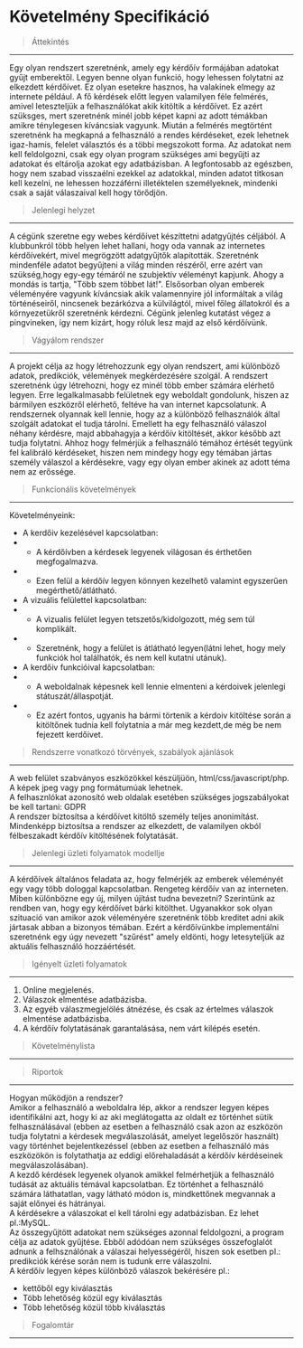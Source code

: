 # Követelmény Specifikáció

>Áttekintés
---
Egy olyan rendszert szeretnénk, amely egy kérdőív formájában adatokat gyűjt emberektől.
Legyen benne olyan funkció, hogy lehessen folytatni az elkezdett kérdőívet. Ez olyan esetekre hasznos, ha valakinek elmegy az internete például.
A fő kérdések előtt legyen valamilyen féle felmérés, amivel leteszteljük a felhasználókat akik kitöltik a kérdőívet. Ez azért szüksges, mert szeretnénk minél jobb képet kapni az adott témákban amikre ténylegesen kíváncsiak vagyunk.
Miután a felmérés megtörtént szeretnénk ha megkapná a felhasználó a rendes kérdéseket, ezek lehetnek igaz-hamis, felelet választós és a többi megszokott forma.
Az adatokat nem kell feldolgozni, csak egy olyan program szükséges ami begyűjti az adatokat és eltárolja azokat egy adatbázisban.
A legfontosabb az egészben, hogy nem szabad visszaélni ezekkel az adatokkal, minden adatot titkosan kell kezelni, ne lehessen hozzáférni illetéktelen személyeknek, mindenki csak a saját válaszaival kell hogy törődjön.
>Jelenlegi helyzet
---
A cégünk szeretne egy webes kérdőívet készíttetni adatgyűjtés céljából. A klubbunkról több helyen lehet hallani, hogy oda vannak az internetes kérdőívekért, mivel megrögzött adatgyűjtők alapították. Szeretnénk mindenféle adatot begyűjteni a világ minden részéről, erre azért van szükség,hogy egy-egy témáról ne szubjektív véleményt kapjunk. Ahogy a mondás is tartja, "Több szem többet lát!". Elsősorban olyan emberek véleményére vagyunk kíváncsiak akik valamennyire jól informáltak a világ történéseiről, nincsenek bezárkózva a külvilágtól, mivel főleg állatokról és a környezetükről szeretnénk kérdezni.
Cégünk jelenleg kutatást végez a pingvineken, így nem kizárt, hogy róluk lesz majd az első kérdőívünk.

>Vágyálom rendszer
---
A projekt célja az hogy létrehozzunk egy olyan rendszert, ami különböző adatok, predikciók, vélemények megkérdezésére szolgál.
A rendszert szeretnénk úgy létrehozni, hogy ez minél több ember számára elérhető legyen. Erre legalkalmasabb felületnek egy weboldalt gondolunk, hiszen az bármilyen eszközről elérhető, feltéve ha van internet kapcsolatunk.
A rendszernek olyannak kell lennie, hogy az a különböző felhasználók által szolgált adatokat el tudja tárolni. Emellett ha egy felhasználó válaszol néhany kérdésre, majd abbahagyja a kérdőív kitöltését, akkor később azt tudja folytatni.
Ahhoz hogy felmérjük a felhasználó témához értését tegyünk fel kalibráló kérdéseket, hiszen nem mindegy hogy egy témában jártas személy válaszol a kérdésekre, vagy egy olyan ember akinek az adott téma nem az erőssége.

>Funkcionális követelmények
---
Követelményeink:
- A kerdőiv kezelésével kapcsolatban:
- + A kérdőívben a kérdesek legyenek világosan és érthetően megfogalmazva.
- + Ezen felül a kérdőív legyen könnyen kezelhető valamint egyszerűen megérthető/átlátható.
- A vizuális felülettel kapcsolatban:
- + A vizualis felület legyen tetszetős/kidolgozott, még sem túl komplikált.
- + Szeretnénk, hogy a felület is átlátható legyen(látni lehet, hogy mely funkciók hol találhatók, és nem kell kutatni utánuk).
- A kerdőiv funkcióival kapcsolatban:
- + A weboldalnak képesnek kell lennie elmenteni a kérdoivek jelenlegi státuszát/állaspotját.
- + Ez azért fontos, ugyanis ha bármi törtenik a kérdoiv kitöltése során a kitöltőnek tudnia kell folytatnia a már meg kezdett,de még be nem fejezett kerdőivet. 

>Rendszerre vonatkozó törvények, szabályok ajánlások
---
A web felület szabványos eszközökkel készüljüön, html/css/javascript/php.  
A képek jpeg vagy png formátumúak lehetnek.  
A felhasznlókat azonosító  web oldalak esetében szükséges jogszabályokat be kell tartani: GDPR  
A rendszer bíztosítsa a kérdőívet kitöltő személy teljes anonimítást.  
Mindenképp biztosítsa a rendszer az elkezdett, de valamilyen okból félbeszakadt kérdőív kitöltésének folytatását.


>Jelenlegi üzleti folyamatok modellje
---
A kérdőívek általános feladata az, hogy felmérjék az emberek véleményét egy vagy több dologgal kapcsolatban.
Rengeteg kérdőív van az interneten.
Miben különbözne egy új, milyen újítást tudna bevezetni?
Szerintünk az rendben van, hogy  egy kérdőívet bárki kitölthet.
Ugyanakkor sok olyan szituació van amikor azok véleményére szeretnénk több kreditet adni akik jártasak abban a bizonyos témában.
Ezért a kérdőívünkbe implementálni szeretnénk egy úgy nevezett "szűrést" amely eldönti, hogy letesyteljük az aktuális felhasználó hozzáértését.    

>Igényelt üzleti folyamatok
---
1. Online megjelenés.
2. Válaszok elmentése adatbázisba.
3. Az egyéb válaszmegjelölés átnézése, és csak az értelmes válaszok elmentése adatbázisba.
4. A kérdőív folytatásának garantalásása, nem várt kilépés esetén.
   

>Követelménylista
---


>Riportok
---
Hogyan működjön a rendszer?  
Amikor a felhasználó a weboldalra lép, akkor a rendszer legyen képes identifikálni azt, hogy ki az aki meglátogatta az oldalt ez történhet sütik felhasználásával (ebben az esetben a felhasználó csak azon az eszközön tudja folytatni a kérdesek megválaszolását, amelyet legelőször használt) vagy történhet bejelentkezéssel (ebben az esetben a felhasználó más eszközökön is folytathatja az eddigi előrehaladását a kérdőív kérdéseinek megválaszolásában).  
A kezdő kérdések legyenek olyanok amikkel felmérhetjük a felhasználó tudását az aktuális témával kapcsolatban. Ez történhet a felhasználó számára láthatatlan, vagy látható módon is, mindkettőnek megvannak a saját előnyei és hátrányai.  
A kérdésekre a válaszokat el kell tárolni egy adatbázisban. Ez lehet pl.:MySQL.  
Az összegyűjtött adatokat nem szükséges azonnal feldolgozni, a program célja az adatok gyűjtése. Ebből adódóan nem szükséges összefoglalót adnunk a felhsználónak a válaszai helyességéről, hiszen sok esetben pl.: predikciók kérése során nem is tudunk erre válaszolni.  
A kérdőív legyen képes különböző válaszok bekérésére pl.:  
- kettőből egy kiválasztás 
- Több lehetőség közül egy kiválasztás
- Több lehetőség közül több kiválasztás

>Fogalomtár
---
